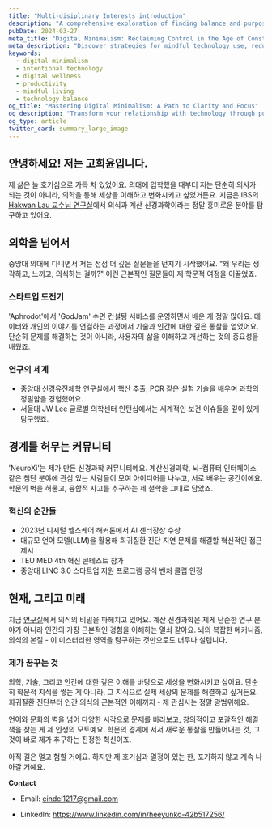 ```yaml
---
title: "Multi-disiplinary Interests introduction"
description: "A comprehensive exploration of finding balance and purpose in our digital lives"
pubDate: 2024-03-27
meta_title: "Digital Minimalism: Reclaiming Control in the Age of Constant Connectivity"
meta_description: "Discover strategies for mindful technology use, reducing digital noise, and enhancing personal productivity"
keywords:
  - digital minimalism
  - intentional technology
  - digital wellness
  - productivity
  - mindful living
  - technology balance
og_title: "Mastering Digital Minimalism: A Path to Clarity and Focus"
og_description: "Transform your relationship with technology through purposeful and mindful digital practices"
og_type: article
twitter_card: summary_large_image
---
```


## 안녕하세요! 저는 고희윤입니다.

제 삶은 늘 호기심으로 가득 차 있었어요. 의대에 입학했을 때부터 저는 단순히 의사가 되는 것이 아니라, 의학을 통해 세상을 이해하고 변화시키고 싶었거든요. 지금은 IBS의 [Hakwan Lau 교수님 연구실](https://www.ibs.re.kr/cnir/)에서 의식과 계산 신경과학이라는 정말 흥미로운 분야를 탐구하고 있어요.

## 의학을 넘어서

중앙대 의대에 다니면서 저는 점점 더 깊은 질문들을 던지기 시작했어요. "왜 우리는 생각하고, 느끼고, 의식하는 걸까?" 이런 근본적인 질문들이 제 학문적 여정을 이끌었죠.

### 스타트업 도전기

'Aphrodot'에서 'GodJam' 수면 컨설팅 서비스를 운영하면서 배운 게 정말 많아요. 데이터와 개인의 이야기를 연결하는 과정에서 기술과 인간에 대한 깊은 통찰을 얻었어요. 단순히 문제를 해결하는 것이 아니라, 사용자의 삶을 이해하고 개선하는 것의 중요성을 배웠죠.

### 연구의 세계

- 중앙대 신경유전체학 연구실에서 핵산 추출, PCR 같은 실험 기술을 배우며 과학의 정밀함을 경험했어요.
- 서울대 JW Lee 글로벌 의학센터 인턴십에서는 세계적인 보건 이슈들을 깊이 있게 탐구했죠.

## 경계를 허무는 커뮤니티

'NeuroXi'는 제가 만든 신경과학 커뮤니티예요. 계산신경과학, 뇌-컴퓨터 인터페이스 같은 첨단 분야에 관심 있는 사람들이 모여 아이디어를 나누고, 서로 배우는 공간이에요. 학문의 벽을 허물고, 융합적 사고를 추구하는 제 철학을 그대로 담았죠.

### 혁신의 순간들

- 2023년 디지털 헬스케어 해커톤에서 AI 센터장상 수상
- 대규모 언어 모델(LLM)을 활용해 희귀질환 진단 지연 문제를 해결할 혁신적인 접근 제시
- TEU MED 4th 혁신 콘테스트 참가
- 중앙대 LINC 3.0 스타트업 지원 프로그램 공식 벤처 클럽 인정

## 현재, 그리고 미래

지금 [연구실](https://www.ibs.re.kr/cnir/)에서 의식의 비밀을 파헤치고 있어요. 계산 신경과학은 제게 단순한 연구 분야가 아니라 인간의 가장 근본적인 경험을 이해하는 열쇠 같아요. 뇌의 복잡한 메커니즘, 의식의 본질 - 이 미스터리한 영역을 탐구하는 것만으로도 너무나 설렙니다.

### 제가 꿈꾸는 것

의학, 기술, 그리고 인간에 대한 깊은 이해를 바탕으로 세상을 변화시키고 싶어요. 단순히 학문적 지식을 쌓는 게 아니라, 그 지식으로 실제 세상의 문제를 해결하고 싶거든요. 희귀질환 진단부터 인간 의식의 근본적인 이해까지 - 제 관심사는 정말 광범위해요.

언어와 문화의 벽을 넘어 다양한 시각으로 문제를 바라보고, 창의적이고 포괄적인 해결책을 찾는 게 제 인생의 모토예요. 학문의 경계에 서서 새로운 통찰을 만들어내는 것, 그것이 바로 제가 추구하는 진정한 혁신이죠.

아직 길은 멀고 험할 거예요. 하지만 제 호기심과 열정이 있는 한, 포기하지 않고 계속 나아갈 거예요.

**Contact**

- Email: eindel1217@gmail.com

- LinkedIn: https://www.linkedin.com/in/heeyunko-42b517256/